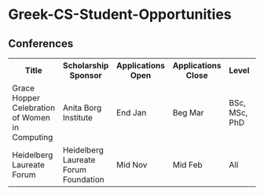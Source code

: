 # Greek-CS-Student-Opportunities

## Conferences
<table style="width:100%">
  <tr>
    <th>Title</th>
	<th>Scholarship Sponsor</th>
    <th>Applications Open</th>
    <th>Applications Close</th>
    <th>Level</th>
    <th>Specific Criteria</th>
    <th>Scholarship Type</th>
    <th>Link</th>
  </tr>
  <tr>
    <td>Grace Hopper Celebration of Women in Computing</td>
	<td>Anita Borg Institute</td>    
	<td>End Jan</td>
    <td>Beg Mar</td>
    <td>BSc, MSc, PhD</td>
    <td>Maintain student status at the time of the conference</td>
    <td>Full</td>
    <td><a href="https://ghc.anitab.org/2017-student-academic/students/">https://ghc.anitab.org/2017-student-academic/students/</a></td>
  </tr>
  <tr>
    <td>Heidelberg Laureate Forum</td>
    <td>Heidelberg Laureate Forum Foundation </td>
    <td>Mid Nov</td>
    <td>Mid Feb</td>
    <td>All</td>
    <td></td>
    <td>Full - No travel costs covered</td>
	  <td><a href="https://www.heidelberg-laureate-forum.org/">https://www.heidelberg-laureate-forum.org/</a></td>
  </tr>
</table> 

